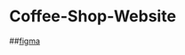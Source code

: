 # Coffee-Shop-Website
##[figma](https://www.figma.com/design/Q837xlZJlFyob3hcucQ3qc/Untitled?m=auto&t=mgWZ9XrPPkYXFLZD-6)
